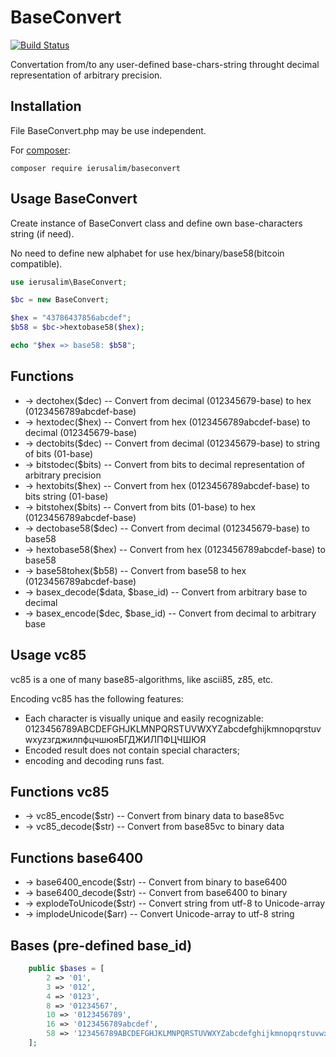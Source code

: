 
# BaseConvert
[![Build Status](https://api.travis-ci.org/ierusalim/baseconvert.svg?branch=master)](https://www.travis-ci.org/ierusalim/baseconvert)

Convertation from/to any user-defined base-chars-string throught decimal representation of arbitrary precision.

## Installation

File BaseConvert.php may be use independent.

For [composer](https://getcomposer.org/):

```
composer require ierusalim/baseconvert
````

## Usage BaseConvert


Create instance of BaseConvert class and define own base-characters string (if need).

No need to define new alphabet for use hex/binary/base58(bitcoin compatible).

```php
use ierusalim\BaseConvert;

$bc = new BaseConvert;

$hex = "43786437856abcdef";
$b58 = $bc->hextobase58($hex);

echo "$hex => base58: $b58";
```

## Functions

- -> dectohex($dec) -- Convert from decimal (012345679-base) to hex (0123456789abcdef-base)
- -> hextodec($hex) -- Convert from hex (0123456789abcdef-base) to decimal (012345679-base)
- -> dectobits($dec) -- Convert from decimal (012345679-base) to string of bits (01-base)
- -> bitstodec($bits) -- Convert from bits to decimal representation of arbitrary precision
- -> hextobits($hex) -- Convert from hex (0123456789abcdef-base) to bits string (01-base)
- -> bitstohex($bits) -- Convert from bits (01-base) to hex (0123456789abcdef-base)
- -> dectobase58($dec) -- Convert from decimal (012345679-base) to base58
- -> hextobase58($hex) -- Convert from hex (0123456789abcdef-base) to base58
- -> base58tohex($b58) -- Convert from base58 to hex (0123456789abcdef-base)
- -> basex_decode($data, $base_id) -- Convert from arbitrary base to decimal
- -> basex_encode($dec, $base_id) -- Convert from decimal to arbitrary base


## Usage vc85

vc85 is a one of many base85-algorithms, like ascii85, z85, etc.

Encoding vc85 has the following features:
- Each character is visually unique and easily recognizable:
  0123456789ABCDEFGHJKLMNPQRSTUVWXYZabcdefghijkmnopqrstuvwxyzзгджилпфцчшюяБГДЖИЛПФЦЧШЮЯ
- Encoded result does not contain special characters;
- encoding and decoding runs fast.

## Functions vc85

- -> vc85_encode($str) -- Convert from binary data to base85vc
- -> vc85_decode($str) -- Convert from base85vc to binary data

## Functions base6400
- -> base6400_encode($str) -- Convert from binary to base6400
- -> base6400_decode($str) -- Convert from base6400 to binary
- -> explodeToUnicode($str) -- Convert string from utf-8 to Unicode-array
- -> implodeUnicode($arr) -- Convert Unicode-array to utf-8 string

## Bases (pre-defined base_id)

```php
    public $bases = [
        2 => '01',
        3 => '012',
        4 => '0123',
        8 => '01234567',
        10 => '0123456789',
        16 => '0123456789abcdef',
        58 => '123456789ABCDEFGHJKLMNPQRSTUVWXYZabcdefghijkmnopqrstuvwxyz',
    ];
```
